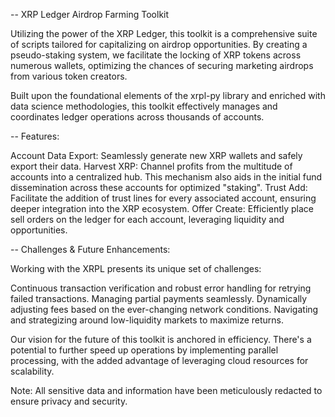 -- XRP Ledger Airdrop Farming Toolkit

Utilizing the power of the XRP Ledger, this toolkit is a comprehensive suite of scripts tailored for capitalizing on airdrop opportunities. By creating a pseudo-staking system, we facilitate the locking of XRP tokens across numerous wallets, optimizing the chances of securing marketing airdrops from various token creators.

Built upon the foundational elements of the xrpl-py library and enriched with data science methodologies, this toolkit effectively manages and coordinates ledger operations across thousands of accounts.

-- Features:

Account Data Export: Seamlessly generate new XRP wallets and safely export their data.
Harvest XRP: Channel profits from the multitude of accounts into a centralized hub. This mechanism also aids in the initial fund dissemination across these accounts for optimized "staking".
Trust Add: Facilitate the addition of trust lines for every associated account, ensuring deeper integration into the XRP ecosystem.
Offer Create: Efficiently place sell orders on the ledger for each account, leveraging liquidity and opportunities.

-- Challenges & Future Enhancements:

Working with the XRPL presents its unique set of challenges:

Continuous transaction verification and robust error handling for retrying failed transactions.
Managing partial payments seamlessly.
Dynamically adjusting fees based on the ever-changing network conditions.
Navigating and strategizing around low-liquidity markets to maximize returns.

Our vision for the future of this toolkit is anchored in efficiency. There's a potential to further speed up operations by implementing parallel processing, with the added advantage of leveraging cloud resources for scalability.

Note: All sensitive data and information have been meticulously redacted to ensure privacy and security.

